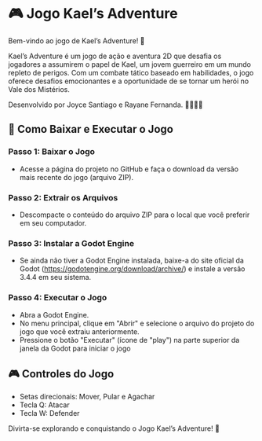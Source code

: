 # 🎮 Jogo Kael’s Adventure

Bem-vindo ao jogo de Kael’s Adventure! 🌟

Kael’s Adventure é um jogo de ação e aventura 2D que desafia os jogadores a assumirem o papel de Kael, um jovem guerreiro em um mundo repleto de perigos. Com um combate tático baseado em habilidades, o jogo oferece desafios emocionantes e a oportunidade de se tornar um herói no Vale dos Mistérios.

Desenvolvido por Joyce Santiago e Rayane Fernanda. 👩‍💻👩‍💻

## 🚀 Como Baixar e Executar o Jogo

### Passo 1: Baixar o Jogo
- Acesse a página do projeto no GitHub e faça o download da versão mais recente do jogo (arquivo ZIP).

### Passo 2: Extrair os Arquivos
- Descompacte o conteúdo do arquivo ZIP para o local que você preferir em seu computador.

### Passo 3: Instalar a Godot Engine
- Se ainda não tiver a Godot Engine instalada, baixe-a do site oficial da Godot (https://godotengine.org/download/archive/) e instale a versão 3.4.4 em seu sistema.

### Passo 4: Executar o Jogo
- Abra a Godot Engine.
- No menu principal, clique em "Abrir" e selecione o arquivo do projeto do jogo que você extraiu anteriormente.
- Pressione o botão "Executar" (ícone de "play") na parte superior da janela da Godot para iniciar o jogo

## 🎮 Controles do Jogo
- Setas direcionais: Mover, Pular e Agachar
- Tecla Q: Atacar
- Tecla W: Defender

Divirta-se explorando e conquistando o Jogo Kael’s Adventure! 🎉
